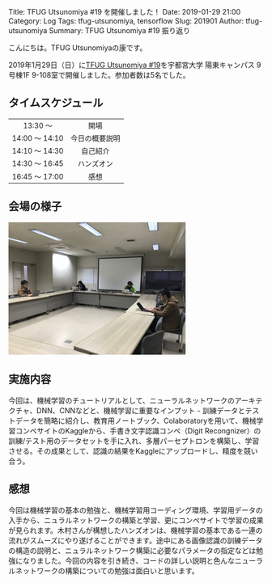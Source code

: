 Title: TFUG Utsunomiya #19 を開催しました！
Date: 2019-01-29 21:00
Category: Log
Tags: tfug-utsunomiya, tensorflow
Slug: 201901
Author: tfug-utsunomiya
Summary: TFUG Utsunomiya #19 振り返り

こんにちは。TFUG Utsunomiyaの康です。

2019年1月29日（日）に[TFUG Utsunomiya #19](https://tfug-utsunomiya.connpass.com/event/114400/)を宇都宮大学 陽東キャンパス 9号棟1F 9-108室で開催しました。参加者数は5名でした。

## タイムスケジュール

|||
|:-:|:-:|
|13:30 〜 |開場|
|14:00 〜 14:10|今日の概要説明|
|14:10 〜 14:30|自己紹介|
|14:30 〜 16:45|ハンズオン|
|16:45 〜 17:00|感想|

## 会場の様子

![2019-01-29-00.jpg](/images/2019-01-29-00.jpg)

## 実施内容

今回は、機械学習のチュートリアルとして、ニューラルネットワークのアーキテクチャ、DNN、CNNなどと、機械学習に重要なインプット - 訓練データとテストデータを簡略に紹介し、教育用ノートブック、Colaboratoryを用いて、機械学習コンペサイトのKaggleから、手書き文字認識コンペ（Digit Recongnizer）の訓練/テスト用のデータセットを手に入れ、多層パーセプトロンを構築し、学習させる。その成果として、認識の結果をKaggleにアップロードし、精度を競い合う。

## 感想

今回は機械学習の基本の勉強と、機械学習用コーディング環境、学習用データの入手から、ニュラルネットワークの構築と学習、更にコンペサイトで学習の成果が見られます。木村さんが構想したハンズオンは、機械学習の基本である一連の流れがスムーズにやり遂げることができます。途中にある画像認識の訓練データの構造の説明と、ニュラルネットワーク構築に必要なパラメータの指定などは勉強になりました。今回の内容を引き続き、コードの詳しい説明と色んなニューラルネットワークの構築についての勉強は面白いと思います。